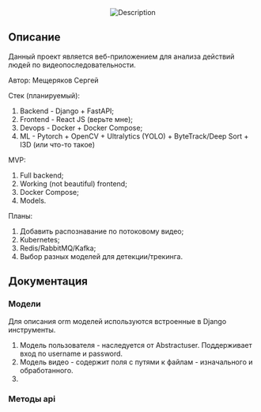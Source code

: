 <div align="center">
  <img src="https://github.com/user-attachments/assets/90fa61da-3b5f-4f7b-9b37-468fbfff9d0c" alt="Description"/>
</div>


## Описание

Данный проект является веб-приложением для анализа действий людей по видеопоследовательности.

Автор: Мещеряков Сергей

Стек (планируемый):
1. Backend - Django + FastAPI;
2. Frontend - React JS (верьте мне);
3. Devops - Docker + Docker Compose;
4. ML - Pytorch + OpenCV + Ultralytics (YOLO) + ByteTrack/Deep Sort + I3D (или что-то такое)

MVP:
1. Full backend;
2. Working (not beautiful) frontend;
3. Docker Compose;
4. Models.

Планы:
1. Добавить распознавание по потоковому видео;
2. Kubernetes;
3. Redis/RabbitMQ/Kafka;
4. Выбор разных моделей для детекции/трекинга.

## Документация

### Модели

Для описания orm моделей используются встроенные в Django инструменты.

1. Модель пользователя - наследуется от Abstractuser. Поддерживает вход по username и password.
2. Модель видео - содержит поля с путями к файлам - изначального и обработанного.
3. 

### Методы api



